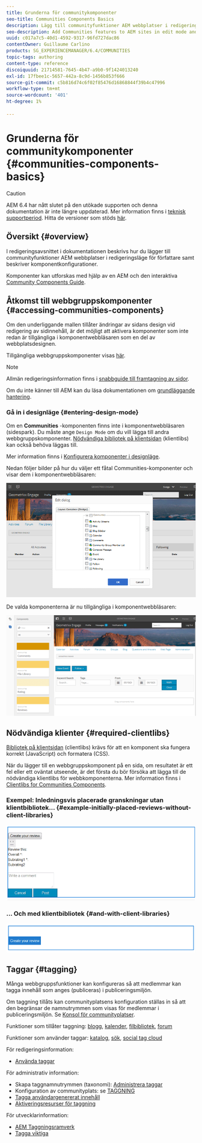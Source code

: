 ```yaml
---
title: Grunderna för communitykomponenter
seo-title: Communities Components Basics
description: Lägg till communityfunktioner AEM webbplatser i redigeringsläge och konfigurera komponenter
seo-description: Add Communities features to AEM sites in edit mode and configure components
uuid: c017a7c5-40d1-4592-9317-96fd727dac86
contentOwner: Guillaume Carlino
products: SG_EXPERIENCEMANAGER/6.4/COMMUNITIES
topic-tags: authoring
content-type: reference
discoiquuid: 21714581-7645-4b47-a9b0-9f1424013240
exl-id: 17fbee1c-5657-442a-8c9d-1456b853f666
source-git-commit: c5b816d74c6f02f85476d16868844f39b4c47996
workflow-type: tm+mt
source-wordcount: '401'
ht-degree: 1%

---
```


# Grunderna för communitykomponenter {#communities-components-basics}

>[!CAUTION]
>
>AEM 6.4 har nått slutet på den utökade supporten och denna dokumentation är inte längre uppdaterad. Mer information finns i [teknisk supportperiod](https://helpx.adobe.com/support/programs/eol-matrix.html). Hitta de versioner som stöds [här](https://experienceleague.adobe.com/docs/).

## Översikt {#overview}

I redigeringsavsnittet i dokumentationen beskrivs hur du lägger till communityfunktioner AEM webbplatser i redigeringsläge för författare samt beskriver komponentkonfigurationer.

Komponenter kan utforskas med hjälp av en AEM och den interaktiva [Community Components Guide](components-guide.md).

## Åtkomst till webbgruppskomponenter {#accessing-communities-components}

Om den underliggande mallen tillåter ändringar av sidans design vid redigering av sidinnehåll, är det möjligt att aktivera komponenter som inte redan är tillgängliga i komponentwebbläsaren som en del av webbplatsdesignen.

Tillgängliga webbgruppskomponenter visas [här](author-communities.md#available-communities-components).

>[!NOTE]
>
>Allmän redigeringsinformation finns i [snabbguide till framtagning av sidor](../../help/sites-authoring/qg-page-authoring.md).
>
>Om du inte känner till AEM kan du läsa dokumentationen om [grundläggande hantering](../../help/sites-authoring/basic-handling.md).

### Gå in i designläge {#entering-design-mode}

Om en **Communities** -komponenten finns inte i komponentwebbläsaren (sidespark). Du måste ange `Design Mode` om du vill lägga till andra webbgruppskomponenter. [Nödvändiga bibliotek på klientsidan](#required-clientlibs) (klientlibs) kan också behöva läggas till.

Mer information finns i [Konfigurera komponenter i designläge](../../help/sites-authoring/default-components-designmode.md).

Nedan följer bilder på hur du väljer ett fåtal Communities-komponenter och visar dem i komponentwebbläsaren:

![chlimage_1-424](assets/chlimage_1-424.png)

De valda komponenterna är nu tillgängliga i komponentwebbläsaren:

![chlimage_1-425](assets/chlimage_1-425.png)

## Nödvändiga klienter {#required-clientlibs}

[Bibliotek på klientsidan](../../help/sites-developing/clientlibs.md) (clientlibs) krävs för att en komponent ska fungera korrekt (JavaScript) och formatera (CSS).

När du lägger till en webbgruppskomponent på en sida, om resultatet är ett fel eller ett oväntat utseende, är det första du bör försöka att lägga till de nödvändiga klientlibs för webbkomponenterna. Mer information finns i [Clientlibs for Communities Components](clientlibs.md).

### Exempel: Inledningsvis placerade granskningar utan klientbibliotek... {#example-initially-placed-reviews-without-client-libraries}

![chlimage_1-426](assets/chlimage_1-426.png)

### ... Och med klientbibliotek {#and-with-client-libraries}

![chlimage_1-427](assets/chlimage_1-427.png)

## Taggar {#tagging}

Många webbgruppsfunktioner kan konfigureras så att medlemmar kan tagga innehåll som anges (publiceras) i publiceringsmiljön.

Om taggning tillåts kan communityplatsens konfiguration ställas in så att den begränsar de namnutrymmen som visas för medlemmar i publiceringsmiljön. Se [Konsol för communityplatser](sites-console.md#tagging).

Funktioner som tillåter taggning: [blogg](blog-feature.md), [kalender](calendar.md), [filbibliotek](file-library.md), [forum](forum.md)

Funktioner som använder taggar: [katalog](catalog.md), [sök](search.md), [social tag cloud](tagcloud.md)

För redigeringsinformation:

* [Använda taggar](../../help/sites-authoring/tags.md)

För administrativ information:

* Skapa taggnamnutrymmen (taxonomi): [Administrera taggar](../../help/sites-administering/tags.md)
* Konfiguration av communityplats: se [TAGGNING](sites-console.md#tagging)
* [Tagga användargenererat innehåll](../../help/sites-authoring/tags.md)
* [Aktiveringsresurser för taggning](tag-resources.md)

För utvecklarinformation:

* [AEM Taggningsramverk](../../help/sites-developing/framework.md)
* [Tagga viktiga](tag.md)
